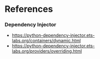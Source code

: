 # References

### Dependency Injector
- https://python-dependency-injector.ets-labs.org/containers/dynamic.html
- https://python-dependency-injector.ets-labs.org/providers/overriding.html